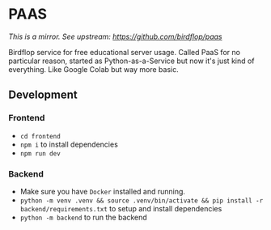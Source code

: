 # PAAS

*This is a mirror. See upstream: <https://github.com/birdflop/paas>*

Birdflop service for free educational server usage. Called PaaS for no particular reason, started as Python-as-a-Service but now it's just kind of everything. Like Google Colab but way more basic.

## Development

### Frontend

- `cd frontend`
- `npm i` to install dependencies
- `npm run dev`

### Backend

- Make sure you have `Docker` installed and running.
- `python -m venv .venv && source .venv/bin/activate && pip install -r backend/requirements.txt` to setup and install dependencies
- `python -m backend` to run the backend 
